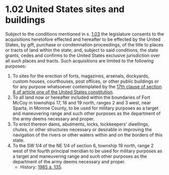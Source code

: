 1.02 United States sites and buildings
======================================

Subject to the conditions mentioned in s. [1.03](http://docs.legis.wisconsin.gov/document/statutes/1.03) the legislature consents to the acquisitions heretofore effected and hereafter to be effected by the United States, by gift, purchase or condemnation proceedings, of the title to places or tracts of land within the state; and, subject to said conditions, the state grants, cedes and confirms to the United States exclusive jurisdiction over all such places and tracts. Such acquisitions are limited to the following purposes:

1. To sites for the erection of forts, magazines, arsenals, dockyards, custom houses, courthouses, post offices, or other public buildings or for any purpose whatsoever contemplated by the [17th clause of section 8 of article one of the United States constitution](http://docs.legis.wisconsin.gov/document/usconstitution/Art.%20I,%20sec.%208,%2017th%20clause).
2. To all land now or hereafter included within the boundaries of Fort McCoy in townships 17, 18 and 19 north, ranges 2 and 3 west, near Sparta, in Monroe County, to be used for military purposes as a target and maneuvering range and such other purposes as the department of the army deems necessary and proper.
3. To erect thereon dams, abutments, locks, lockkeepers' dwellings, chutes, or other structures necessary or desirable in improving the navigation of the rivers or other waters within and on the borders of this state.
4. To the SW 1/4 of the NE 1/4 of section 6, township 19 north, range 2 west of the fourth principal meridian to be used for military purposes as a target and maneuvering range and such other purposes as the department of the army deems necessary and proper.
    + History: [1985 a. 135](http://docs.legis.wisconsin.gov/document/acts/1985/135).
